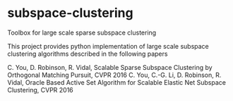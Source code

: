 # subspace-clustering
Toolbox for large scale sparse subspace clustering

This project provides python implementation of large scale subspace clustering algorithms described in the following papers

C. You, D. Robinson, R. Vidal, Scalable Sparse Subspace Clustering by Orthogonal Matching Pursuit, CVPR 2016
C. You, C.-G. Li, D. Robinson, R. Vidal, Oracle Based Active Set Algorithm for Scalable Elastic Net Subspace Clustering, CVPR 2016
